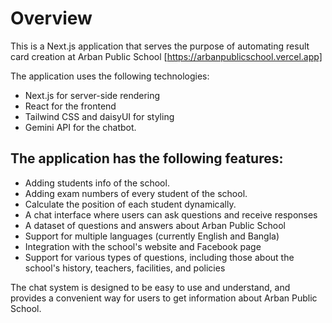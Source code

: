 # Overview

This is a Next.js application that serves the purpose of automating result card creation at Arban Public School [https://arbanpublicschool.vercel.app]

The application uses the following technologies:

- Next.js for server-side rendering
- React for the frontend
- Tailwind CSS and daisyUI for styling
- Gemini API for the chatbot.

## The application has the following features:

- Adding students info of the school.
- Adding exam numbers of every student of the school.
- Calculate the position of each student dynamically.
- A chat interface where users can ask questions and receive responses
- A dataset of questions and answers about Arban Public School
- Support for multiple languages (currently English and Bangla)
- Integration with the school's website and Facebook page
- Support for various types of questions, including those about the school's history, teachers, facilities, and policies

The chat system is designed to be easy to use and understand, and provides a convenient way for users to get information about Arban Public School.

